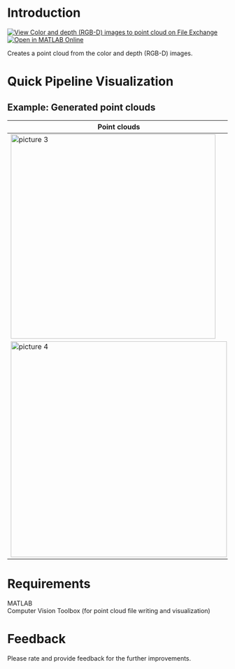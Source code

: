 # Introduction
[![View Color and depth (RGB-D) images to point cloud on File Exchange](https://www.mathworks.com/matlabcentral/images/matlab-file-exchange.svg)](https://www.mathworks.com/matlabcentral/fileexchange/118490-color-and-depth-rgb-d-images-to-point-cloud) [![Open in MATLAB Online](https://www.mathworks.com/images/responsive/global/open-in-matlab-online.svg)](https://matlab.mathworks.com/open/github/v1?repo=preethamam/RGBDtoPointCloud-MATLAB)

Creates a point cloud from the color and depth (RGB-D) images.

# Quick Pipeline Visualization
## Example: Generated point clouds
| Point clouds |
| ------------- |
|  <img width="468" alt="picture 3" src="https://user-images.githubusercontent.com/28588878/193507224-0f32c0a0-44ad-4df1-91d1-0ba0ecbf86d4.png"> |
|  <img width="494" alt="picture 4" src="https://user-images.githubusercontent.com/28588878/193507252-5f4a7589-05a2-413a-aded-30693527e7ce.png"> |

# Requirements
MATLAB </br>
Computer Vision Toolbox (for point cloud file writing and visualization) </br>

# Feedback
Please rate and provide feedback for the further improvements.
